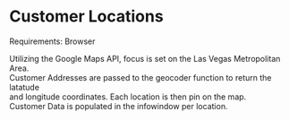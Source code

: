 # Customer Locations

Requirements: Browser

Utilizing the Google Maps API, focus is set on the Las Vegas Metropolitan Area.  
Customer Addresses are passed to the geocoder function to return the latatude  
and longitude coordinates. Each location is then pin on the map.   
Customer Data is populated in the infowindow per location.  
